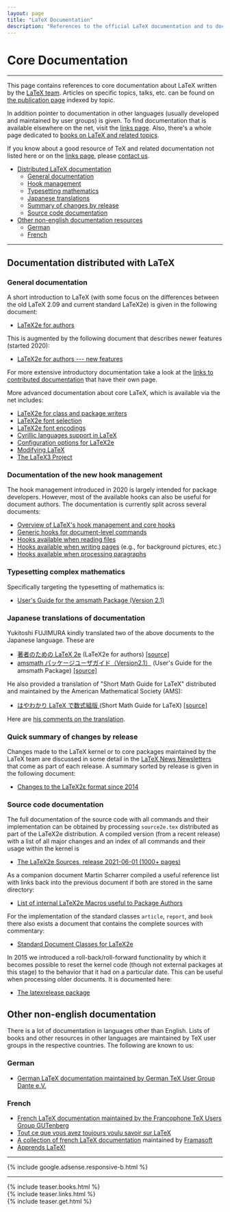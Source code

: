 ```yaml
---
layout: page
title: "LaTeX Documentation"
description: "References to the official LaTeX documentation and to documentation that is available on the net. Also contains a non-English documentation  section."
---
```


# Core Documentation

***

<div class="row">
  <div class="col cell1of2">
    <p>This page contains references to core documentation about LaTeX written by the
    <a href="{{site.baseurl}}/about/team/">LaTeX team</a>. Articles on specific topics, talks,
    etc. can be found on
    <a href="{{site.baseurl}}/publications/indexbytopic/">the publication page</a> indexed
    by topic.</p>
    <p>In addition pointer to
    documentation in other languages (usually developed and maintained by user groups)
    is given. To find documentation that is
    available elsewhere on the net, visit the <a href="{{site.baseurl}}/help/links">links
    page</a>. Also, there's a whole page
    dedicated to <a href="{{site.baseurl}}/help/books">books on LaTeX and related
    topics</a>.</p>
    <p>If you know about a good resource of TeX and related documentation not listed here or on
    the <a href="{{site.baseurl}}/help/links">links page</a>,
    please <a href="{{site.baseurl}}/contact">contact us</a>.</p>
  </div>
  <div class="col cell1of2">
    <ul class="toc">
      <li><a href="#documentation-distributed-with-latex">Distributed LaTeX documentation</a>
        <ul>
	  <li><a href="#general-documentation">General documentation</a></li>
	  <li><a href="#documentation-of-the-new-hook-management">Hook management</a></li>
	  <li><a href="#typesetting-complex-mathematics">Typesetting mathematics</a></li>
	  <li><a href="#japanese-translations-of-documentation">Japanese translations</a></li>
	  <li><a href="#quick-summary-of-changes-by-release">Summary of changes by release</a></li>
	  <li><a href="#source-code-documentation">Source code documentation</a></li>
        </ul>
     </li>	
      <li><a href="#other-non-english-documentation">Other non-english documentation resources</a>
        <ul>
          <li><a href="#german">German</a></li>
          <li><a href="#french">French</a></li>
        </ul>
      </li>
    </ul>
  </div>
</div>

***


## Documentation distributed with LaTeX


### General documentation

A short introduction to LaTeX (with some focus on the differences
between the old LaTeX 2.09 and current standard LaTeX2e) is given in
the following document:

+ <a href="{{site.baseurl}}/help/documentation/usrguide.pdf"
   target="_blank"
   onclick="vgwPixelCall('3a9290b87d904071bbd1e07b74f19d1c');">LaTeX2e for authors</a>

This is augmented by the following document that describes newer features (started 2020):

+ <a href="{{site.baseurl}}/help/documentation/usrguide3.pdf"
   target="_blank"
   onclick="vgwPixelCall('');">LaTeX2e for authors --- new features</a>



For more extensive introductory documentation take a look at the [links to
contributed documentation]({{site.baseurl}}/help/links/) that have their own page.

More advanced documentation about core LaTeX, which is available via the net includes: 

+ <a href="{{site.baseurl}}/help/documentation/clsguide.pdf"
     target="_blank"
     onclick="vgwPixelCall('54a136f9814144fba489022ec511facc');">LaTeX2e
     for class and package writers</a>
+ <a href="{{site.baseurl}}/help/documentation/fntguide.pdf"
     target="_blank"
     onclick="vgwPixelCall('4db227f3399b4546b97e9f273c16da8e');">LaTeX2e
     font selection</a>
+ <a href="{{site.baseurl}}/help/documentation/encguide.pdf"
     target="_blank"
     onclick="vgwPixelCall('1a8b31ba233c4ad4bc6162d62ab285e7');">LaTeX2e
     font encodings</a>
+ <a href="{{site.baseurl}}/help/documentation/cyrguide.pdf"
     target="_blank"
     onclick="vgwPixelCall('4db227f3399b4546b97e9f273c16da8e');">Cyrillic
     languages support in LaTeX</a>
+ <a href="{{site.baseurl}}/help/documentation/cfgguide.pdf"
     target="_blank"
     onclick="vgwPixelCall('9c6305dd699b4b3c8eae8d42a20c2473');">Configuration
     options for LaTeX2e</a>
+ <a href="{{site.baseurl}}/help/documentation/modguide.pdf"
     target="_blank"
     onclick="vgwPixelCall('aa409ae2ea2a4495b0cbfc65f3ae3ddf');">Modifying
     LaTeX</a>
+ <a href="{{site.baseurl}}/help/documentation/ltx3info.pdf"
     target="_blank"
     onclick="vgwPixelCall('51fc82f5083e42e49d51d818c781d70b');">The LaTeX3
     Project</a>

### Documentation of the new hook management

The hook management introduced in 2020 is largely intended for package developers. However, most of the available hooks can also be useful for document authors. The documentation is currently split across several documents:

+ <a href="{{site.baseurl}}/help/documentation/lthooks-doc.pdf"
     target="_blank"
     onclick="vgwPixelCall('');">Overview of LaTeX's hook management and core hooks</a>
+ <a href="{{site.baseurl}}/help/documentation/ltcmdhook-doc.pdf"
     target="_blank"
     onclick="vgwPixelCall('');">Generic hooks for document-level commands</a>
+ <a href="{{site.baseurl}}/help/documentation/ltfilehook-doc.pdf"
     target="_blank"
     onclick="vgwPixelCall('');">Hooks available when reading files</a>
+ <a href="{{site.baseurl}}/help/documentation/ltshipout-doc.pdf"
     target="_blank"
     onclick="vgwPixelCall('');">Hooks available when writing pages</a> (e.g., for background pictures, etc.)
+ <a href="{{site.baseurl}}/help/documentation/ltpara-doc.pdf"
     target="_blank"
     onclick="vgwPixelCall('');">Hooks available when processing paragraphs</a>





### Typesetting complex mathematics

Specifically targeting the typesetting of mathematics is:

+ <a href="{{site.baseurl}}/help/documentation/amsldoc.pdf"
     target="_blank"
     onclick="vgwPixelCall('bad5c323e6d74c1da25ea619481020a1');">User's Guide for the amsmath Package (Version 2.1)</a>


### Japanese translations of documentation

Yukitoshi FUJIMURA kindly translated two of the above documents to the Japanese language. These are

+ <a href="{{site.baseurl}}/help/documentation/usrguide_jpn.pdf"
   target="_blank"
   onclick="vgwPixelCall('3a9290b87d904071bbd1e07b74f19d1c');">著者のための LaTeX 2e</a> (LaTeX2e for authors)
  <a href="{{site.baseurl}}/help/documentation/usrguide_jpn.tex"
   target="_blank"
   onclick="vgwPixelCall('3a9290b87d904071bbd1e07b74f19d1c');"> [source]</a>
+ <a href="{{site.baseurl}}/help/documentation/amsldoc_jpn.pdf"
     target="_blank"
     onclick="vgwPixelCall('bad5c323e6d74c1da25ea619481020a1');">amsmath パッケージユーザガイド（Version2.1）</a>  (User's Guide for the amsmath Package)
  <a href="{{site.baseurl}}/help/documentation/amsldoc_jpn.tex"
     target="_blank"
     onclick="vgwPixelCall('bad5c323e6d74c1da25ea619481020a1');"> [source]</a>

He also provided a translation of "Short Math Guide for LaTeX" distributed and maintained
by the American Mathematical Society (AMS):

+ <a href="{{site.baseurl}}/help/documentation/short-math-guide_jpn.pdf"
     target="_blank">はやわかり LaTeX で数式組版 </a>(Short Math Guide for LaTeX)
  <a href="{{site.baseurl}}/help/documentation/short-math-guide_jpn.tex"
     target="_blank"> [source]</a>

Here are [his comments on the translation](readme_jpn/).



### Quick summary of changes by release

Changes made to the LaTeX kernel or to core packages maintained by the
LaTeX team are discussed in some detail in the
<a href="{{site.baseurl}}/news/latex2e-news/">LaTeX News Newsletters</a>
that come as part of each release.
A summary sorted by release is given in the following document:
+ <a href="{{site.baseurl}}/help/documentation/latexchanges.pdf"
     target="_blank"
     onclick="vgwPixelCall('a7c07774d9444aa58b6cf007a1a8d349');">Changes to the LaTeX2ε format since 2014</a>


### Source code documentation

The full documentation of the source code with all commands and their
implementation can be obtained by processing `source2e.tex`
distributed as part of the LaTeX2e distribution. A compiled version (from a recent release)
with a list of all major changes and an index of all commands and
their usage within the kernel is

+ <a href="{{site.baseurl}}/help/documentation/source2e.pdf"
     target="_blank"
     onclick="vgwPixelCall('47645342fb934c628c269524107689eb');">The LaTeX2e Sources, release 2021-06-01 (1000+ pages)</a>

As a companion document Martin Scharrer compiled a useful reference
list with links back into the previous document if both are stored in
the same directory:

+ <a href="http://mirrors.ctan.org/info/macros2e/macros2e.pdf"
     target="_blank"
     onclick="vgwPixelCall('47645342fb934c628c269524107689eb');">List of internal LaTeX2e Macros useful to Package Authors</a>

For the implementation of the standard classes `article`, `report`,
and `book` there also exists a document that contains the complete sources
with commentary:

+ <a href="{{site.baseurl}}/help/documentation/classes.pdf"
     target="_blank"
     onclick="vgwPixelCall('f0486f81546c47df9dba6c8e927c256e');">Standard Document Classes for LaTeX2e</a>

In 2015 we introduced a roll-back/roll-forward functionality by which
it becomes possible to reset the kernel code (though not external
packages at this stage) to the behavior that it had on a particular
date. This can be useful when processing older documents. It is
documented here:

+ <a href="{{site.baseurl}}/help/documentation/latexrelease.pdf"
     target="_blank"
     onclick="vgwPixelCall('ef0b0f945a6148be8c924ed494b726d4');">The latexrelease package</a>




## Other non-english documentation

There is a lot of documentation in languages other than English. Lists of books and other resources in other languages are maintained by TeX user groups in the respective countries. The following are known to us:

###  German
+ [German LaTeX documentation maintained by German TeX User Group Dante e.V.](http://www.dante.de/)

### French

+ [French LaTeX documentation maintained by the Francophone TeX Users Group GUTenberg](https://www.gutenberg.eu.org/-TeXniques-)  
+ [Tout ce que vous avez toujours voulu savoir sur LaTeX](http://lozzone.free.fr/index.php?vlunch=latex)
+ [A collection of french LaTeX documentation](http://www.framasoft.net/rubrique266.html) maintained by [Framasoft](http://www.framasoft.net/)
+ [Apprends LaTeX!](http://www.babafou.eu.org/Apprends_LaTeX/)

<hr>
<div class="row">{% include google.adsense.responsive-b.html %}</div>

<hr>
<div class="row teaser">
  <section class="col cell1of3">{% include teaser.books.html %}</section>
  <section class="col cell1of3">{% include teaser.links.html %}</section>
  <section class="col cell1of3">{% include teaser.get.html %}</section>
</div>

<div id="div_vgwpixel"></div>
